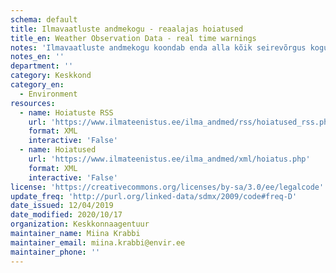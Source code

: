 ```yaml
---
schema: default
title: Ilmavaatluste andmekogu - reaalajas hoiatused
title_en: Weather Observation Data - real time warnings
notes: 'Ilmavaatluste andmekogu koondab enda alla kõik seirevõrgus kogutavad ilmaandmed (nii meteoroloogilised kui ka hüdroloogilised). Andmete struktuuri kohta leiab <a href=http://www.ilmateenistus.ee/teenused/ilmainfo/ilmatikker/>siit</a>.'
notes_en: ''
department: ''
category: Keskkond
category_en:
  - Environment
resources:
  - name: Hoiatuste RSS
    url: 'https://www.ilmateenistus.ee/ilma_andmed/rss/hoiatused_rss.php'
    format: XML
    interactive: 'False'
  - name: Hoiatused
    url: 'https://www.ilmateenistus.ee/ilma_andmed/xml/hoiatus.php'
    format: XML
    interactive: 'False'
license: 'https://creativecommons.org/licenses/by-sa/3.0/ee/legalcode'
update_freq: 'http://purl.org/linked-data/sdmx/2009/code#freq-D'
date_issued: 12/04/2019
date_modified: 2020/10/17
organization: Keskkonnaagentuur
maintainer_name: Miina Krabbi
maintainer_email: miina.krabbi@envir.ee
maintainer_phone: ''
---
```

